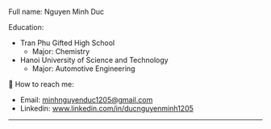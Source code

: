 Full name: Nguyen Minh Duc

Education:
- Tran Phu Gifted High School
  + Major: Chemistry
- Hanoi University of Science and Technology
  + Major: Automotive Engineering

🤖 How to reach me:
- Email: minhnguyenduc1205@gmail.com
- Linkedin: www.linkedin.com/in/ducnguyenminh1205

----------------------------------------------
<!---
DucAutomotiveMbeds/DucAutomotiveMbeds is a ✨ special ✨ repository because its `README.md` (this file) appears on your GitHub profile.
You can click the Preview link to take a look at your changes.
--->
